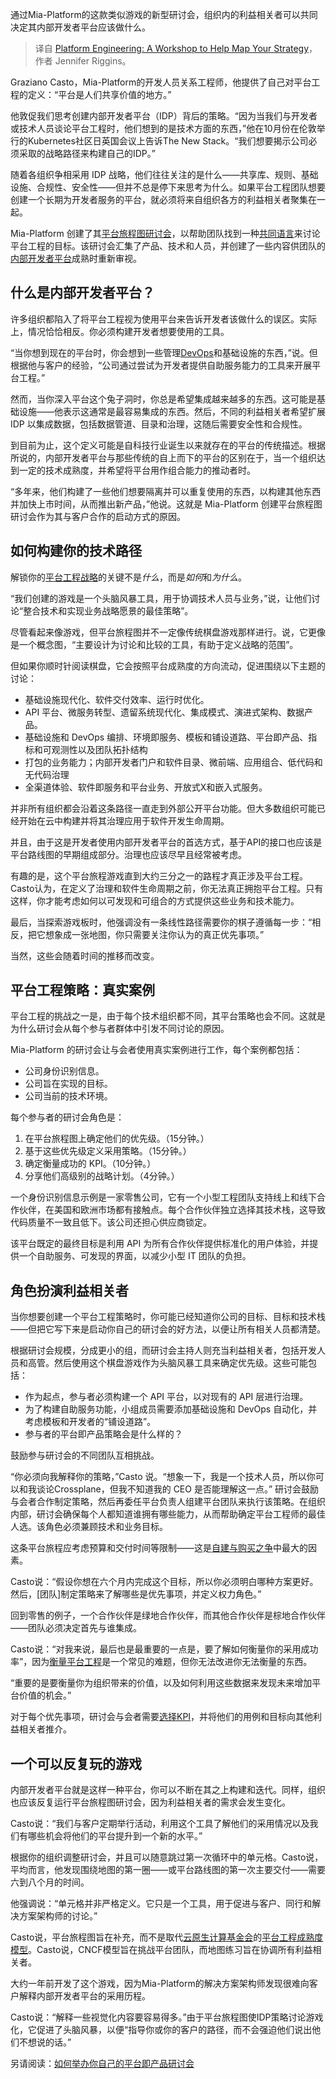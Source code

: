 
<!--
title: 平台工程：制定战略的研讨会
cover: https://cdn.thenewstack.io/media/2024/11/344ba615-platform-journey-map-2.png
-->

通过Mia-Platform的这款类似游戏的新型研讨会，组织内的利益相关者可以共同决定其内部开发者平台应该做什么。

> 译自 [Platform Engineering: A Workshop to Help Map Your Strategy](https://thenewstack.io/platform-engineering-a-workshop-to-help-map-your-strategy/)，作者 Jennifer Riggins。

Graziano Casto，Mia-Platform的开发人员关系工程师，他提供了自己对平台工程的定义：“平台是人们共享价值的地方。”

他敦促我们思考创建内部开发者平台（IDP）背后的策略。“因为当我们与开发者或技术人员谈论平台工程时，他们想到的是技术方面的东西，”他在10月份在伦敦举行的Kubernetes社区日英国会议上告诉The New Stack。“我们想要揭示公司必须采取的战略路径来构建自己的IDP。”

随着各组织争相采用 IDP 战略，他们往往关注的是什么——共享库、规则、基础设施、合规性、安全性——但并不总是停下来思考为什么。如果平台工程团队想要创建一个长期为开发者服务的平台，就必须将来自组织各方的利益相关者聚集在一起。

Mia-Platform 创建了其[平台旅程图研讨会](https://mia-platform.eu/library/platform-journey-map/)，以帮助团队找到一种[共同语言](https://thenewstack.io/simon-wardley-on-mapping-our-way-to-a-common-language/)来讨论平台工程的目标。该研讨会汇集了产品、技术和人员，并创建了一些内容供团队的[内部开发者平台](https://thenewstack.io/7-core-elements-of-an-internal-developer-platform/)成熟时重新审视。


## 什么是内部开发者平台？

许多组织都陷入了将平台工程视为使用平台来告诉开发者该做什么的误区。实际上，情况恰恰相反。你必须构建开发者想要使用的工具。


“当你想到现在的平台时，你会想到一些管理[DevOps](https://roadmap.sh/devops)和基础设施的东西，”说。但根据他与客户的经验，“公司通过尝试为开发者提供自助服务能力的工具来开展平台工程。”


然而，当你深入平台这个兔子洞时，你总是希望集成越来越多的东西。这可能是基础设施——他表示这通常是最容易集成的东西。然后，不同的利益相关者希望扩展 IDP 以集成数据，包括数据管道、目录和治理，这随后需要安全性和合规性。


到目前为止，这个定义可能是自科技行业诞生以来就存在的平台的传统描述。根据所说的，内部开发者平台与那些传统的自上而下的平台的区别在于，当一个组织达到一定的技术成熟度，并希望将平台用作组合能力的推动者时。


“多年来，他们构建了一些他们想要隔离并可以重复使用的东西，以构建其他东西并加快上市时间，从而推出新产品，”他说。这就是 Mia-Platform 创建平台旅程图研讨会作为其与客户合作的启动方式的原因。


## 如何构建你的技术路径

解锁你的[平台工程战略](https://thenewstack.io/platform-engineering-why-youre-doing-it-wrong/)的关键不是*什么*，而是*如何*和*为什么*。


“我们创建的游戏是一个头脑风暴工具，用于协调技术人员与业务，”说，让他们讨论“整合技术和实现业务战略愿景的最佳策略”。


尽管看起来像游戏，但平台旅程图并不一定像传统棋盘游戏那样进行。说，它更像是一个概念图，“主要设计为讨论和比较的工具，有助于定义战略的范围”。


但如果你顺时针阅读棋盘，它会按照平台成熟度的方向流动，促进围绕以下主题的讨论：

- 基础设施现代化、软件交付效率、运行时优化。
- API 平台、微服务转型、遗留系统现代化、集成模式、演进式架构、数据产品。
- 基础设施和 DevOps 编排、环境即服务、模板和铺设道路、平台即产品、指标和可观测性以及团队拓扑结构 
- 打包的业务能力；内部开发者门户和软件目录、微前端、应用组合、低代码和无代码治理 
- 全渠道体验、软件即服务和平台业务、开放式X和嵌入式服务。

并非所有组织都会沿着这条路径一直走到外部公开平台功能。但大多数组织可能已经开始在云中构建并将其治理应用于软件开发生命周期。

并且，由于这是开发者使用内部开发者平台的首选方式，基于API的接口也应该是平台路线图的早期组成部分。治理也应该尽早且经常被考虑。

有趣的是，这个平台旅程游戏直到大约三分之一的路程才真正涉及平台工程。Casto认为，在定义了治理和软件生命周期之前，你无法真正拥抱平台工程。只有这样，你才能考虑如何以可发现和可组合的方式提供这些业务和技术能力。

最后，当探索游戏板时，他强调没有一条线性路径需要你的棋子遵循每一步：“相反，把它想象成一张地图，你只需要关注你认为的真正优先事项。”

当然，这些会随着时间的推移而改变。


## 平台工程策略：真实案例

平台工程的挑战之一是，由于每个技术组织都不同，其平台策略也会不同。这就是为什么研讨会从每个参与者群体中引发不同讨论的原因。

Mia-Platform 的研讨会让与会者使用真实案例进行工作，每个案例都包括：

- 公司身份识别信息。
- 公司旨在实现的目标。
- 公司当前的技术环境。

每个参与者的研讨会角色是：

1. 在平台旅程图上确定他们的优先级。（15分钟。）
2. 基于这些优先级定义采用策略。（15分钟。）
3. 确定衡量成功的 KPI。（10分钟。）
4. 分享他们高级别的战略计划。（4分钟。）

一个身份识别信息示例是一家零售公司，它有一个小型工程团队支持线上和线下合作伙伴，在美国和欧洲市场都有接触点。每个合作伙伴独立选择其技术栈，这导致代码质量不一致且低下。该公司还担心供应商锁定。

该平台既定的最终目标是利用 API 为所有合作伙伴提供标准化的用户体验，并提供一个自助服务、可发现的界面，以减少小型 IT 团队的负担。


## 角色扮演利益相关者

当你想要创建一个平台工程策略时，你可能已经知道你公司的目标、目标和技术栈——但把它写下来是启动你自己的研讨会的好方法，以便让所有相关人员都清楚。

根据研讨会规模，分成更小的组，而研讨会主持人则充当利益相关者，包括开发人员和高管。然后使用这个棋盘游戏作为头脑风暴工具来确定优先级。这些可能包括：

- 作为起点，参与者必须构建一个 API 平台，以对现有的 API 层进行治理。
- 为了构建自助服务功能，小组成员需要添加基础设施和 DevOps 自动化，并考虑模板和开发者的“铺设道路”。
- 参与者的平台即产品策略会是什么样的？

鼓励参与研讨会的不同团队互相挑战。

“你必须向我解释你的策略，”Casto 说。“想象一下，我是一个技术人员，所以你可以和我谈论Crossplane，但我不知道我的 CEO 是否能理解这一点。”
研讨会鼓励与会者合作制定策略，然后再委任平台负责人组建平台团队来执行该策略。在组织内部，研讨会确保每个人都知道谁拥有哪些能力，从而帮助确定平台工程师的最佳人选。该角色必须兼顾技术和业务目标。

这条平台旅程应考虑预算和交付时间等限制——这是[自建与购买之争](https://thenewstack.io/build-vs-buy-the-platform-engineers-guide/)中最大的因素。

Casto说：“假设你想在六个月内完成这个目标，所以你必须明白哪种方案更好。然后，[团队]制定策略来了解哪些是优先事项，并定义权力角色。”

回到零售的例子，一个合作伙伴是绿地合作伙伴，而其他合作伙伴是棕地合作伙伴——团队必须决定首先与谁集成。

Casto说：“对我来说，最后也是最重要的一点是，要了解如何衡量你的采用成功率”，因为[衡量平台工程](https://thenewstack.io/measuring-key-kpis-and-platform-engineering-success/)是一个常见的难题，但你无法改进你无法衡量的东西。

“重要的是要衡量你为组织带来的价值，以及如何利用这些数据来发现未来增加平台价值的机会。”

对于每个优先事项，研讨会与会者需要[选择KPI](https://thenewstack.io/measuring-key-kpis-and-platform-engineering-success/)，并将他们的用例和目标向其他利益相关者推介。

## 一个可以反复玩的游戏

内部开发者平台就是这样一种平台，你可以不断在其之上构建和迭代。同样，组织也应该反复运行平台旅程图研讨会，因为利益相关者的需求会发生变化。

Casto说：“我们与客户定期举行活动，利用这个工具了解他们的采用情况以及我们有哪些机会将他们的平台提升到一个新的水平。”

根据你的组织调整研讨会，并且可以随意跳过第一次循环中的单元格。Casto说，平均而言，他发现围绕地图的第一圈——或平台路线图的第一次主要交付——需要六到八个月的时间。

他强调说：“单元格并非严格定义。它只是一个工具，用于促进与客户、同行和解决方案架构师的讨论。”

Casto说，平台旅程图旨在补充，而不是取代[云原生计算基金会](https://cncf.io/?utm_content=inline+mention)的[平台工程成熟度模型](https://tag-app-delivery.cncf.io/whitepapers/platform-eng-maturity-model/)。Casto说，CNCF模型旨在挑战平台团队，而地图练习旨在协调所有利益相关者。

大约一年前开发了这个游戏，因为Mia-Platform的解决方案架构师发现很难向客户解释内部开发者平台的采用历程。

Casto说：“解释一些视觉化内容要容易得多。”由于平台旅程图使IDP策略讨论游戏化，它促进了头脑风暴，以便“指导你或你的客户的路径，而不会强迫他们说出他们不想说的话。”

另请阅读：[如何举办你自己的平台即产品研讨会](https://thenewstack.io/how-to-host-your-own-platform-as-a-product-workshop/)
